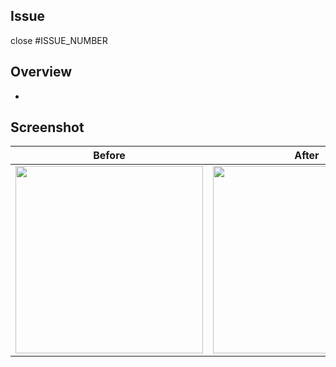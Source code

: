 ## Issue
close #ISSUE_NUMBER

## Overview

-

## Screenshot

Before | After
:--: | :--:
<img src="" width="300" /> | <img src="" width="300" />
